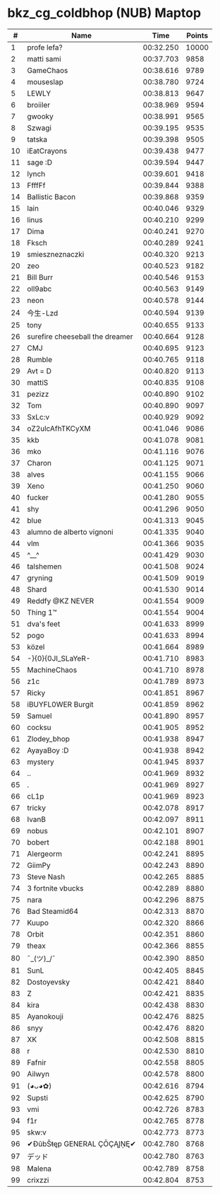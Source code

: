 # bkz_cg_coldbhop (NUB) Maptop

|  # | Name | Time | Points |
|-------------- | -------------- | -------------- | -------------- | 
| 1 | profe lefa? | 00:32.250 | 10000 | 
| 2 | matti sami | 00:37.703 | 9858 | 
| 3 | GameChaos | 00:38.616 | 9789 | 
| 4 | mouseslap | 00:38.780 | 9724 | 
| 5 | LEWLY | 00:38.813 | 9647 | 
| 6 | broiiler | 00:38.969 | 9594 | 
| 7 | gwooky | 00:38.991 | 9565 | 
| 8 | Szwagi | 00:39.195 | 9535 | 
| 9 | tatska | 00:39.398 | 9505 | 
| 10 | iEatCrayons | 00:39.438 | 9477 | 
| 11 | sage :D | 00:39.594 | 9447 | 
| 12 | lynch | 00:39.601 | 9418 | 
| 13 | FfffFf | 00:39.844 | 9388 | 
| 14 | Ballistic Bacon | 00:39.868 | 9359 | 
| 15 | lain | 00:40.046 | 9329 | 
| 16 | linus | 00:40.210 | 9299 | 
| 17 | Dima | 00:40.241 | 9270 | 
| 18 | Fksch | 00:40.289 | 9241 | 
| 19 | smieszneznaczki | 00:40.320 | 9213 | 
| 20 | zeo | 00:40.523 | 9182 | 
| 21 | Bill Burr | 00:40.546 | 9153 | 
| 22 | oll9abc | 00:40.563 | 9149 | 
| 23 | neon | 00:40.578 | 9144 | 
| 24 | 今生-Lzd | 00:40.594 | 9139 | 
| 25 | tony | 00:40.655 | 9133 | 
| 26 | surefire cheeseball the dreamer | 00:40.664 | 9128 | 
| 27 | CMJ | 00:40.695 | 9123 | 
| 28 | Rumble | 00:40.765 | 9118 | 
| 29 | Avt = D | 00:40.820 | 9113 | 
| 30 | mattiS | 00:40.835 | 9108 | 
| 31 | pezizz | 00:40.890 | 9102 | 
| 32 | Tom | 00:40.890 | 9097 | 
| 33 | SxLc:v | 00:40.929 | 9092 | 
| 34 | oZ2ulcAfhTKCyXM | 00:41.046 | 9086 | 
| 35 | kkb | 00:41.078 | 9081 | 
| 36 | mko | 00:41.116 | 9076 | 
| 37 | Charon | 00:41.125 | 9071 | 
| 38 | alves | 00:41.155 | 9066 | 
| 39 | Xeno | 00:41.250 | 9060 | 
| 40 | fucker | 00:41.280 | 9055 | 
| 41 | shy | 00:41.296 | 9050 | 
| 42 | blue | 00:41.313 | 9045 | 
| 43 | alumno de alberto vignoni | 00:41.335 | 9040 | 
| 44 | vlm | 00:41.366 | 9035 | 
| 45 | ^__^ | 00:41.429 | 9030 | 
| 46 | talshemen | 00:41.508 | 9024 | 
| 47 | gryning | 00:41.509 | 9019 | 
| 48 | Shard | 00:41.530 | 9014 | 
| 49 | Reddfy @KZ NEVER | 00:41.554 | 9009 | 
| 50 | Thing 1™ | 00:41.554 | 9004 | 
| 51 | dva's feet | 00:41.633 | 8999 | 
| 52 | pogo | 00:41.633 | 8994 | 
| 53 | közel | 00:41.664 | 8989 | 
| 54 | -}{0}{0JI_SLaYeR- | 00:41.710 | 8983 | 
| 55 | MachineChaos | 00:41.710 | 8978 | 
| 56 | z1c | 00:41.789 | 8973 | 
| 57 | Ricky | 00:41.851 | 8967 | 
| 58 | iBUYFL0WER Burgit | 00:41.859 | 8962 | 
| 59 | Samuel | 00:41.890 | 8957 | 
| 60 | cocksu | 00:41.905 | 8952 | 
| 61 | Zlodey_bhop | 00:41.938 | 8947 | 
| 62 | AyayaBoy :D | 00:41.938 | 8942 | 
| 63 | mystery | 00:41.945 | 8937 | 
| 64 | .. | 00:41.969 | 8932 | 
| 65 | . | 00:41.969 | 8927 | 
| 66 | cL1p | 00:41.969 | 8923 | 
| 67 | tricky | 00:42.078 | 8917 | 
| 68 | IvanB | 00:42.097 | 8911 | 
| 69 | nobus | 00:42.101 | 8907 | 
| 70 | bobert | 00:42.188 | 8901 | 
| 71 | Alergeorm | 00:42.241 | 8895 | 
| 72 | GiimPy | 00:42.243 | 8890 | 
| 73 | Steve Nash | 00:42.265 | 8885 | 
| 74 | 3 fortnite vbucks | 00:42.289 | 8880 | 
| 75 | nara | 00:42.296 | 8875 | 
| 76 | Bad Steamid64 | 00:42.313 | 8870 | 
| 77 | Kuupo | 00:42.320 | 8866 | 
| 78 | Orbit | 00:42.351 | 8860 | 
| 79 | theax | 00:42.366 | 8855 | 
| 80 | ¯\_(ツ)_/¯ | 00:42.390 | 8850 | 
| 81 | SunL | 00:42.405 | 8845 | 
| 82 | Dostoyevsky | 00:42.421 | 8840 | 
| 83 | Z | 00:42.421 | 8835 | 
| 84 | kira | 00:42.438 | 8830 | 
| 85 | Ayanokouji | 00:42.476 | 8825 | 
| 86 | snyy | 00:42.476 | 8820 | 
| 87 | XK | 00:42.508 | 8815 | 
| 88 | r | 00:42.530 | 8810 | 
| 89 | Fafnir | 00:42.558 | 8805 | 
| 90 | Ailwyn | 00:42.578 | 8800 | 
| 91 | (◕ᴗ◕✿) | 00:42.616 | 8794 | 
| 92 | Supsti | 00:42.625 | 8790 | 
| 93 | vmi | 00:42.726 | 8783 | 
| 94 | f1r | 00:42.765 | 8778 | 
| 95 | skw:v | 00:42.773 | 8773 | 
| 96 | ✔ĐûbŠŧęp GENERAL ÇŌÇĄĮŅĘ✔ | 00:42.780 | 8768 | 
| 97 | デッド | 00:42.780 | 8763 | 
| 98 | Malena | 00:42.789 | 8758 | 
| 99 | crixzzi | 00:42.804 | 8753 | 

